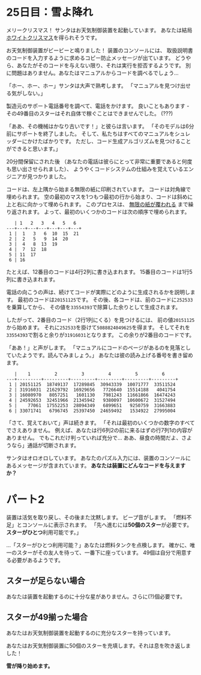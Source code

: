 # 25日目：雪よ降れ

メリークリスマス！
サンタはお天気制御装置を起動しています。
あなたは結局[ホワイトクリスマス](./day1.md)を得られそうです。

お天気制御装置がビービーと鳴りました！
装置のコンソールには、
取扱説明書のコードを入力するように求めるコピー防止メッセージが出ています。
どうやら、あなたがそのコードを与えない限り、それは実行を拒否するようです。
別に問題はありません。あなたはマニュアルからコードを調べるでしょう…

「ホー、ホー、ホー」サンタは大声で熟考します。
「マニュアルを見つけ出せる気がしない。」

製造元のサポート電話番号を調べて、電話をかけます。
良いこともあります - その49番目のスターはそれ自体で稼ぐことはできませんでした。
(???)

「ああ、その機械はかなり古いです！」と彼らは言います。
「そのモデルは6分前にサポートを終了しました。
そして、私たちはすべてのマニュアルをシュレッダーにかけたばかりです。
ただし、コード生成アルゴリズムを見つけることができると思います。」

20分間保留にされた後
（あなたの電話は彼らにとって非常に重要であると何度も思い出させられました）、
ようやくコードシステムの仕組みを覚えているエンジニアが見つかりました。

コードは、左上隅から始まる無限の紙に印刷されています。
コードは対角線で埋められます。
空の最初のマスを1つもつ最初の行から始まり、コードは斜めに上と右に向かって埋められます。
このプロセスは、
[無限の紙が覆われる](https://ja.wikipedia.org/wiki/カントールの対角線論法)
まで繰り返されます。
よって、最初のいくつかのコードは次の順序で埋められます。

~~~
   | 1   2   3   4   5   6
---+---+---+---+---+---+---+
 1 |  1   3   6  10  15  21
 2 |  2   5   9  14  20
 3 |  4   8  13  19
 4 |  7  12  18
 5 | 11  17
 6 | 16
~~~

たとえば、12番目のコードは4行2列に書き込まれます。
15番目のコードは1行5列に書き込まれます。

電話の向こうの声は、続けてコードが実際にどのように生成されるかを説明します。
最初のコードは`20151125`です。
その後、各コードは、前のコードに`252533`を乗算してから、
その値を`33554393`で除算した余りとして生成されます。

したがって、2番目のコード（2行1列にくる）を見つけるには、
前の値`20151125`から始めます。
それに`252533`を掛けて`5088824049625`を得ます。
そしてそれを`33554393`で割ると余りが`31916031`となります。
この余りが2番目のコードです。

「ああ！」と声がします。
「マニュアルにコードのページがあるのを見落としていたようです。読んでみましょう。」
あなたは彼の読み上げる番号を書き留めます。

~~~
   |    1         2         3         4         5         6
---+---------+---------+---------+---------+---------+---------+
 1 | 20151125  18749137  17289845  30943339  10071777  33511524
 2 | 31916031  21629792  16929656   7726640  15514188   4041754
 3 | 16080970   8057251   1601130   7981243  11661866  16474243
 4 | 24592653  32451966  21345942   9380097  10600672  31527494
 5 |    77061  17552253  28094349   6899651   9250759  31663883
 6 | 33071741   6796745  25397450  24659492   1534922  27995004
~~~

「さて、覚えておいて」声は続きます。
「それは最初のいくつかの数字のすべてでさえありません。
例えば、あなたは行6列2の前に来るはずの行7列1の内容がありません。
でもこれだけ判っていれば充分で…
ああ、昼食の時間だよ、さようなら」通話が切断されます。

サンタはオロオロしています。
あなたのパズル入力には、装置のコンソールにあるメッセージが含まれています。
**あなたは装置にどんなコードを与えますか？**

# パート2 #

装置は活気を取り戻し、その後また沈黙します。
ビープ音がします。
「燃料不足」とコンソールに表示されます。
「先へ進むには**50個のスター**が必要です。**スターがひとつ**利用可能です。」

…「スターがひとつ利用可能？」あなたは燃料タンクを点検します。
確かに、唯一のスターがその友人を待って、一番下に座っています。
49個は自分で用意する必要があるようです。

## スターが足らない場合
あなたは装置を起動するのに十分な星がありません。さらに(?)個必要です。

## スターが49揃った場合
あなたはお天気制御装置を起動するのに充分なスターを持っています。

あなたはお天気制御装置に50個のスターを充填します。それは息を吹き返しました！

**雪が降り始めます。**
